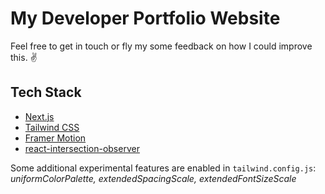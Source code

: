 # My Developer Portfolio Website

Feel free to get in touch or fly my some feedback on how I could improve this. ✌️

## Tech Stack

- [Next.js](https://nextjs.org/)
- [Tailwind CSS](https://tailwindcss.com/)
- [Framer Motion](https://www.framer.com/motion/)
- [react-intersection-observer](https://github.com/thebuilder/react-intersection-observer)

Some additional experimental features are enabled in `tailwind.config.js`: _uniformColorPalette, extendedSpacingScale, extendedFontSizeScale_
